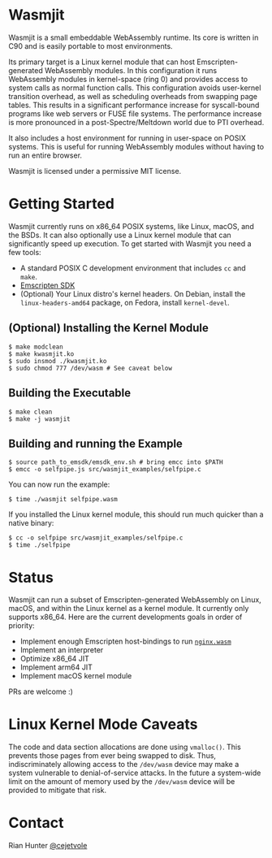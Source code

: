 # Wasmjit

Wasmjit is a small embeddable WebAssembly runtime. Its core is written in
C90 and is easily portable to most environments.

Its primary target is a Linux kernel module that can host
Emscripten-generated WebAssembly modules. In this configuration it
runs WebAssembly modules in kernel-space (ring 0) and provides access
to system calls as normal function calls. This configuration avoids
user-kernel transition overhead, as well as scheduling overheads from
swapping page tables.  This results in a significant performance
increase for syscall-bound programs like web servers or FUSE file
systems. The performance increase is more pronounced in a
post-Spectre/Meltdown world due to PTI overhead.

It also includes a host environment for running in user-space on POSIX
systems. This is useful for running WebAssembly modules without having
to run an entire browser.

Wasmjit is licensed under a permissive MIT license.

# Getting Started

Wasmjit currently runs on x86_64 POSIX systems, like Linux, macOS, and
the BSDs. It can also optionally use a Linux kernel module that can
significantly speed up execution. To get started with Wasmjit you need
a few tools:

* A standard POSIX C development environment that includes `cc` and
  `make`.
* [Emscripten SDK](https://kripken.github.io/emscripten-site/docs/getting_started/downloads.html)
* (Optional) Your Linux distro's kernel headers. On Debian, install
the `linux-headers-amd64` package, on Fedora, install `kernel-devel`.

## (Optional) Installing the Kernel Module

    $ make modclean
    $ make kwasmjit.ko
    $ sudo insmod ./kwasmjit.ko
    $ sudo chmod 777 /dev/wasm # See caveat below

## Building the Executable

    $ make clean
    $ make -j wasmjit

## Building and running the Example

    $ source path_to_emsdk/emsdk_env.sh # bring emcc into $PATH
    $ emcc -o selfpipe.js src/wasmjit_examples/selfpipe.c

You can now run the example:

    $ time ./wasmjit selfpipe.wasm

If you installed the Linux kernel module, this should run much quicker than
a native binary:

    $ cc -o selfpipe src/wasmjit_examples/selfpipe.c
    $ time ./selfpipe

# Status

Wasmjit can run a subset of Emscripten-generated WebAssembly
on Linux, macOS, and within the Linux kernel as a kernel module. It
currently only supports x86_64. Here are the current developments goals
in order of priority:

* Implement enough Emscripten host-bindings to run
  [`nginx.wasm`](https://www.dropbox.com/sh/lmz3nnz92jx9szh/AAA-YOEHxwM_nki8jX0uFRuqa?dl=0)
* Implement an interpreter
* Optimize x86_64 JIT
* Implement arm64 JIT
* Implement macOS kernel module

PRs are welcome :)

# Linux Kernel Mode Caveats

The code and data section allocations are done using `vmalloc()`. This
prevents those pages from ever being swapped to disk. Thus,
indiscriminately allowing access to the `/dev/wasm` device may make a
system vulnerable to denial-of-service attacks. In the future a
system-wide limit on the amount of memory used by the `/dev/wasm`
device will be provided to mitigate that risk.

# Contact

Rian Hunter [@cejetvole](https://twitter.com/cejetvole)
